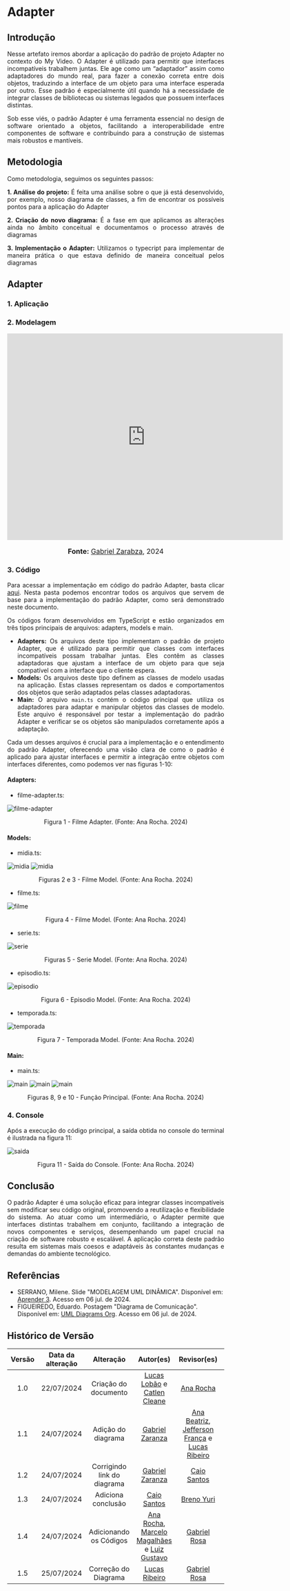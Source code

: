 # Adapter

## Introdução

<div style="text-align: justify;">

Nesse artefato iremos abordar a aplicação do padrão de projeto Adapter no contexto do My Video. O Adapter é utilizado para permitir que interfaces incompatíveis trabalhem juntas. Ele age como um “adaptador” assim como adaptadores do mundo real, para fazer a conexão correta entre dois objetos, traduzindo a interface de um objeto para uma interface esperada por outro. Esse padrão é especialmente útil quando há a necessidade de integrar classes de bibliotecas ou sistemas legados que possuem interfaces distintas.

Sob esse viés, o padrão Adapter é uma ferramenta essencial no design de software orientado a objetos, facilitando a interoperabilidade entre componentes de software e contribuindo para a construção de sistemas mais robustos e mantíveis.

</div>

## Metodologia

<div style="text-align: justify;">
Como metodologia, seguimos os seguintes passos:
</br>

**1. Análise do projeto:** É feita uma análise sobre o que já está desenvolvido, por exemplo, nosso diagrama de classes, a fim de encontrar os possíveis pontos para a aplicação do Adapter

**2. Criação do novo diagrama:** É a fase em que aplicamos as alterações ainda no âmbito conceitual e documentamos o processo através de diagramas

**3. Implementação o Adapter:** Utilizamos o typecript para implementar de maneira prática o que estava definido de maneira conceitual pelos diagramas

</div>

## Adapter

### 1. Aplicação

<div style="text-align: justify;">
   
</div>


### 2. Modelagem


<div style="text-align: justify;">
   <div style="width: 640px; height: 480px; margin: 10px auto; position: relative;"><iframe allowfullscreen frameborder="0" style="width:640px; height:480px" src="https://lucid.app/documents/embedded/07f46bea-9749-4507-9e8b-24b87cebfe02" id="opiXa7LadhuU"></iframe></div>
   <font size="3"><p style="text-align: center"><b>Fonte:</b> <a href="https://github.com/GZaranza">Gabriel Zarabza</a>, 2024</p></font>
</div>

### 3. Código

<div style="text-align: justify;">

Para acessar a implementação em código do padrão Adapter, basta clicar [aqui](https://github.com/UnBArqDsw2024-1/2024.1_G4_My_Video/tree/main/src/Adapter). Nesta pasta podemos encontrar todos os arquivos que servem de base para a implementação do padrão Adapter, como será demonstrado neste documento.

Os códigos foram desenvolvidos em TypeScript e estão organizados em três tipos principais de arquivos: adapters, models e main.

- **Adapters:** Os arquivos deste tipo implementam o padrão de projeto Adapter, que é utilizado para permitir que classes com interfaces incompatíveis possam trabalhar juntas. Eles contêm as classes adaptadoras que ajustam a interface de um objeto para que seja compatível com a interface que o cliente espera.
- **Models:** Os arquivos deste tipo definem as classes de modelo usadas na aplicação. Estas classes representam os dados e comportamentos dos objetos que serão adaptados pelas classes adaptadoras.
- **Main:** O arquivo `main.ts` contém o código principal que utiliza os adaptadores para adaptar e manipular objetos das classes de modelo. Este arquivo é responsável por testar a implementação do padrão Adapter e verificar se os objetos são manipulados corretamente após a adaptação.

Cada um desses arquivos é crucial para a implementação e o entendimento do padrão Adapter, oferecendo uma visão clara de como o padrão é aplicado para ajustar interfaces e permitir a integração entre objetos com interfaces diferentes, como podemos ver nas figuras 1-10:

#### Adapters:

- filme-adapter.ts:

![filme-adapter](../assets/img/adapter/filme-adapter.png)

<div style="text-align: center;">
  <p>Figura 1 - Filme Adapter. (Fonte: Ana Rocha. 2024)</p>
</div>

#### Models:

- midia.ts:

![midia](../assets/img/adapter/midia1.png)
![midia](../assets/img/adapter/midia2.png)

<div style="text-align: center;">
  <p>Figuras 2 e 3 - Filme Model. (Fonte: Ana Rocha. 2024)</p>
</div>

- filme.ts:

![filme](../assets/img/adapter/filme.png)

<div style="text-align: center;">
  <p>Figura 4 - Filme Model. (Fonte: Ana Rocha. 2024)</p>
</div>

- serie.ts:

![serie](../assets/img/adapter/serie.png)

<div style="text-align: center;">
  <p>Figuras 5 - Serie Model. (Fonte: Ana Rocha. 2024)</p>
</div>

- episodio.ts:

![episodio](../assets/img/adapter/episodio.png)

<div style="text-align: center;">
  <p>Figura 6 - Episodio Model. (Fonte: Ana Rocha. 2024)</p>
</div>

- temporada.ts:

![temporada](../assets/img/adapter/temporada.png)

<div style="text-align: center;">
  <p>Figura 7 - Temporada Model. (Fonte: Ana Rocha. 2024)</p>
</div>

#### Main:

- main.ts:

![main](../assets/img/adapter/main1.png)
![main](../assets/img/adapter/main2.png)
![main](../assets/img/adapter/main3.png)

<div style="text-align: center;">
  <p>Figuras 8, 9 e 10 - Função Principal. (Fonte: Ana Rocha. 2024)</p>
</div>

</div>

### 4. Console

<div style="text-align: justify;">
Após a execução do código principal, a saída obtida no console do terminal é ilustrada na figura 11:

![saida](../assets/img/adapter/console.png)

<div style="text-align: center;">
  <p>Figura 11 - Saída do Console. (Fonte: Ana Rocha. 2024)</p>
</div>

</div>

## Conclusão

<div style="text-align: justify;">
O padrão Adapter é uma solução eficaz para integrar classes incompatíveis sem modificar seu código original, promovendo a reutilização e flexibilidade do sistema. Ao atuar como um intermediário, o Adapter permite que interfaces distintas trabalhem em conjunto, facilitando a integração de novos componentes e serviços, desempenhando um papel crucial na criação de software robusto e escalável. A aplicação correta deste padrão resulta em sistemas mais coesos e adaptáveis às constantes mudanças e demandas do ambiente tecnológico.
</div>

## Referências

- SERRANO, Milene. Slide "MODELAGEM UML DINÂMICA". Disponível em: [Aprender 3](https://aprender3.unb.br/pluginfile.php/2790248/mod_label/intro/Arquitetura%20e%20Desenho%20de%20Software%20-%20Aula%20Modelagem%20UML%20Din%C3%A2mica%20-%20Profa.%20Milene.pdf). Acesso em 06 jul. de 2024. </br>
- FIGUEIREDO, Eduardo. Postagem "Diagrama de Comunicação". Disponível em: [UML Diagrams Org](https://homepages.dcc.ufmg.br/~figueiredo/disciplinas/aulas/uml-diagrama-comunicacao_v01.pdf). Acesso em 06 jul. de 2024. </br>

## Histórico de Versão

| Versão | Data da alteração |            Alteração             |                                           Autor(es)                                           |                                                                   Revisor(es)                                                                    | Data de revisão |
| :----: | :---------------: | :------------------------------: | :-------------------------------------------------------------------------------------------: | :----------------------------------------------------------------------------------------------------------------------------------------------: | :-------------: |
|  1.0   |    22/07/2024     |       Criação do documento       | [Lucas Lobão](https://github.com/lucaslobao-18) e [Catlen Cleane](https://github.com/catlenc) | [Ana Rocha](https://github.com/anaaroch) | 24/07/2024 |
|  1.1   |    24/07/2024     |      Adição do diagrama      | [Gabriel Zaranza](https://github.com/GZaranza)  | [Ana Beatriz](github.com/anabfs), [Jefferson França](https://github.com/Frans6) e [Lucas Ribeiro](https://github.com/lucassouzs)| 24/07/2024
|  1.2   |    24/07/2024     |      Corrigindo link do diagrama      | [Gabriel Zaranza](https://github.com/GZaranza)  | [Caio Santos](https://github.com/caiobsantos) | 24/07/2024 |
|  1.3   |    24/07/2024     |      Adiciona conclusão      | [Caio Santos](https://github.com/caiobsantos)  | [Breno Yuri](https://github.com/YuriBre) | 24/07/2024 |
|  1.4   |    24/07/2024     |      Adicionando os Códigos      | [Ana Rocha](https://github.com/anaaroch), [Marcelo Magalhães](https://github.com/marrcelo) e [Luiz Gustavo](https://github.com/Luiz-GL-Campos) | [Gabriel Rosa](https://github.com/gabrielrosa09) | 24/07/2024 |
|  1.5   |    25/07/2024     |      Correção do Diagrama      | [Lucas Ribeiro](https://github.com/anaaroch) | [Gabriel Rosa](https://github.com/gabrielrosa09) | 24/07/2024 |
